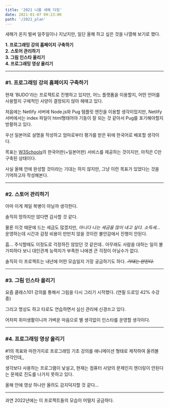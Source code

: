 ```yaml
---
title: '2021 나름 새해 다짐'
date: 2021-01-07 09:23:00
path: '/2021_plan'
---
```


새해가 온지 벌써 일주일이나 지났지만, 일단 올해 하고 싶은 것을 나열해 보기로 했다.

**1. 프로그래밍 강의 홈페이지 구축하기**  
**2. 스토어 관리하기**  
**3. 그림 인스타 올리기**  
**4. 프로그래밍 영상 올리기**  

---

### #1. 프로그래밍 강의 홈페이지 구축하기

현재 'BUDO'라는 프로젝트로 진행하고 있지만, 어느 플랫폼을 이용할지, 어떤 언어를 사용할지 구체적인 사양이 결정되지 않아 헤매고 있다.

처음에는 Netlify 서버에 Node.js와 Pug 템플릿 엔진을 이용할 생각이었지만, Netlify 서버에서는 index 파일이 html형태어야 기동이 잘 되는 것 같아서 Pug를 포기해야할지 방황하고 있다.

우선 일본어로 설명을 작성하고 엄마로부터 평가를 받은 뒤에 한국어로 배포할 생각이다.

목표는 [W3Schools](https://www.w3schools.com/)의 한국어판(+일본어판) 서비스를 제공하는 것이지만, 아직은 C만 구축된 상태이다.

사실 올해 안에 완성할 것이라는 기대는 하지 않지만, 그냥 이런 목표가 있었다는 것을 기억하고자 작성해본다.

---

### #2. 스토어 관리하기

아마 이게 제일 복병이 아닐까 생각한다.

솔직히 망하지만 않다면 감사할 것 같다.

물론 이것 때문에 드는 세금도 많겠지만, *아니다 나는 세금을 많이 내고 싶다. 소득세...* 운영하는데 시간과 감정 비용이 만만치 않을 것이란 불안감에서 진행이 안된다.

흠... 주식할때도 이정도로 걱정하진 않았던 것 같은데.. 아무래도 사람을 대하는 일이 불가피하다 보니 대인관계 능력치가 부족한 나에겐 큰 걱정이 아닐수가 없다.

솔직히 이 프로젝트는 내년에 어떤 모습일지 가장 궁금하기도 하다. *~~기대는 안된다.~~*

---

### #3. 그림 인스타 올리기

요즘 클래스101 강의를 통해서 그림을 다시 그리기 시작했다. (연필 드로잉 42% 수강중)

그리고 명상도 하고 타로도 연습하면서 심신 관리에 신경쓰고 있다.

어차피 취미생활이니까 가벼운 마음으로 별 생각없이 인스타를 운영할 생각이다.

---

### #4. 프로그래밍 영상 올리기

#1의 목표와 마찬가지로 프로그래밍 기초 강의를 애니메이션 형태로 제작하여 올려볼 생각인데,,

생각보다 사용하는 프로그램이 낯설고, 현재는 컴퓨터 사양의 문제인지 렌더링이 안된다는 문제로 진도를 나가지 못하고 있다.

올해 안에 영상 하나만 올려도 감지덕지할 것 같다...

---

과연 2022년에는 이 프로젝트들의 모습이 어떨지 궁금하다.
